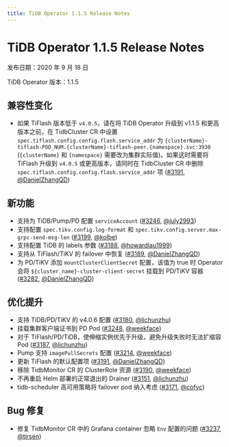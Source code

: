 ```yaml
---
title: TiDB Operator 1.1.5 Release Notes
---
```


# TiDB Operator 1.1.5 Release Notes

发布日期：2020 年 9 月 18 日

TiDB Operator 版本：1.1.5

## 兼容性变化

- 如果 TiFlash 版本低于 `v4.0.5`，请在将 TiDB Operator 升级到 v1.1.5 和更高版本之前，在 TidbCluster CR 中设置 `spec.tiflash.config.config.flash.service_addr` 为 `{clusterName}-tiflash-POD_NUM.{clusterName}-tiflash-peer.{namespace}.svc:3930` (`{clusterName}` 和 `{namespace}` 需要改为集群实际值)。如果这时需要将 TiFlash 升级到 `v4.0.5` 或更高版本，请同时在 TidbCluster CR 中删除 `spec.tiflash.config.config.flash.service_addr` 项 ([#3191](https://github.com/pingcap/tidb-operator/pull/3191), [@DanielZhangQD](https://github.com/DanielZhangQD))

## 新功能

- 支持为 TiDB/Pump/PD 配置 `serviceAccount` ([#3246](https://github.com/pingcap/tidb-operator/pull/3246), [@july2993](https://github.com/july2993))
- 支持配置 `spec.tikv.config.log-format` 和 `spec.tikv.config.server.max-grpc-send-msg-len` ([#3199](https://github.com/pingcap/tidb-operator/pull/3199), [@kolbe](https://github.com/kolbe))
- 支持配置 TiDB 的 labels 参数 ([#3188](https://github.com/pingcap/tidb-operator/pull/3188), [@howardlau1999](https://github.com/howardlau1999))
- 支持从 TiFlash/TiKV 的 failover 中恢复 ([#3189](https://github.com/pingcap/tidb-operator/pull/3189), [@DanielZhangQD](https://github.com/DanielZhangQD))
- 为 PD/TiKV 添加 `mountClusterClientSecret` 配置，该值为 true 时 Operator 会将 `${cluster_name}-cluster-client-secret` 挂载到 PD/TiKV 容器 ([#3282](https://github.com/pingcap/tidb-operator/pull/3282), [@DanielZhangQD](https://github.com/DanielZhangQD))

## 优化提升

- 支持 TiDB/PD/TiKV 的 v4.0.6 配置 ([#3180](https://github.com/pingcap/tidb-operator/pull/3180), [@lichunzhu](https://github.com/lichunzhu))
- 挂载集群客户端证书到 PD Pod ([#3248](https://github.com/pingcap/tidb-operator/pull/3248), [@weekface](https://github.com/weekface))
- 对于 TiFlash/PD/TiDB，使伸缩实例优先于升级，避免升级失败时无法扩缩容 Pod ([#3187](https://github.com/pingcap/tidb-operator/pull/3187), [@lichunzhu](https://github.com/lichunzhu))
- Pump 支持 `imagePullSecrets` 配置 ([#3214](https://github.com/pingcap/tidb-operator/pull/3214), [@weekface](https://github.com/weekface))
- 更新 TiFlash 的默认配置项 ([#3191](https://github.com/pingcap/tidb-operator/pull/3191), [@DanielZhangQD](https://github.com/DanielZhangQD))
- 移除 TidbMonitor CR 的 ClusterRole 资源 ([#3190](https://github.com/pingcap/tidb-operator/pull/3190), [@weekface](https://github.com/weekface))
- 不再重启 Helm 部署的正常退出的 Drainer ([#3151](https://github.com/pingcap/tidb-operator/pull/3151), [@lichunzhu](https://github.com/lichunzhu))
- tidb-scheduler 高可用策略将 failover pod 纳入考虑 ([#3171](https://github.com/pingcap/tidb-operator/pull/3171), [@cofyc](https://github.com/cofyc))

## Bug 修复

- 修复 TidbMonitor CR 中的 Grafana container 忽略 `Env` 配置的问题 ([#3237](https://github.com/pingcap/tidb-operator/pull/3237), [@tirsen](https://github.com/tirsen))
